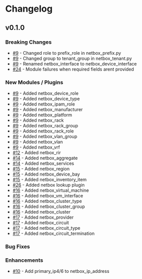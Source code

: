# Changelog

## v0.1.0

### Breaking Changes
- [#9](https://github.com/FragmentedPacket/netbox_modules/issues/9) - Changed role to prefix_role in netbox_prefix.py
- [#9](https://github.com/FragmentedPacket/netbox_modules/issues/9) - Changed group to tenant_group in netbox_tenant.py
- [#9](https://github.com/FragmentedPacket/netbox_modules/issues/9) - Renamed netbox_interface to netbox_device_interface
- [#24](https://github.com/FragmentedPacket/netbox_modules/issues/24) - Module failures when required fields arent provided

### New Modules / Plugins
- [#9](https://github.com/FragmentedPacket/netbox_modules/issues/9) - Added netbox_device_role
- [#9](https://github.com/FragmentedPacket/netbox_modules/issues/9) - Added netbox_device_type
- [#9](https://github.com/FragmentedPacket/netbox_modules/issues/9) - Added netbox_ipam_role
- [#9](https://github.com/FragmentedPacket/netbox_modules/issues/9) - Added netbox_manufacturer
- [#9](https://github.com/FragmentedPacket/netbox_modules/issues/9) - Added netbox_platform
- [#9](https://github.com/FragmentedPacket/netbox_modules/issues/9) - Added netbox_rack
- [#9](https://github.com/FragmentedPacket/netbox_modules/issues/9) - Added netbox_rack_group
- [#9](https://github.com/FragmentedPacket/netbox_modules/issues/9) - Added netbox_rack_role
- [#9](https://github.com/FragmentedPacket/netbox_modules/issues/9) - Added netbox_vlan_group
- [#9](https://github.com/FragmentedPacket/netbox_modules/issues/9) - Added netbox_vlan
- [#9](https://github.com/FragmentedPacket/netbox_modules/issues/9) - Added netbox_vrf
- [#12](https://github.com/FragmentedPacket/netbox_modules/issues/12) - Added netbox_rir
- [#14](https://github.com/FragmentedPacket/netbox_modules/issues/14) - Added netbox_aggregate
- [#14](https://github.com/FragmentedPacket/netbox_modules/issues/14) - Added netbox_services
- [#15](https://github.com/FragmentedPacket/netbox_modules/issues/15) - Added netbox_region
- [#15](https://github.com/FragmentedPacket/netbox_modules/issues/15) - Added netbox_device_bay
- [#15](https://github.com/FragmentedPacket/netbox_modules/issues/15) - Added netbox_inventory_item
- [#26](https://github.com/FragmentedPacket/netbox_modules/issues/26) - Added netbox lookup plugin
- [#16](https://github.com/FragmentedPacket/netbox_modules/issues/16) - Added netbox_virtual_machine
- [#16](https://github.com/FragmentedPacket/netbox_modules/issues/16) - Added netbox_vm_interface
- [#16](https://github.com/FragmentedPacket/netbox_modules/issues/16) - Added netbox_cluster_type
- [#16](https://github.com/FragmentedPacket/netbox_modules/issues/16) - Added netbox_cluster_group
- [#16](https://github.com/FragmentedPacket/netbox_modules/issues/16) - Added netbox_cluster
- [#17](https://github.com/FragmentedPacket/netbox_modules/issues/17) - Added netbox_provider
- [#17](https://github.com/FragmentedPacket/netbox_modules/issues/17) - Added netbox_circuit
- [#17](https://github.com/FragmentedPacket/netbox_modules/issues/17) - Added netbox_circuit_type
- [#17](https://github.com/FragmentedPacket/netbox_modules/issues/17) - Added netbox_circuit_termination

### Bug Fixes

### Enhancements
- [#10](https://github.com/FragmentedPacket/netbox_modules/issues/10) - Add primary_ip4/6 to netbox_ip_address
